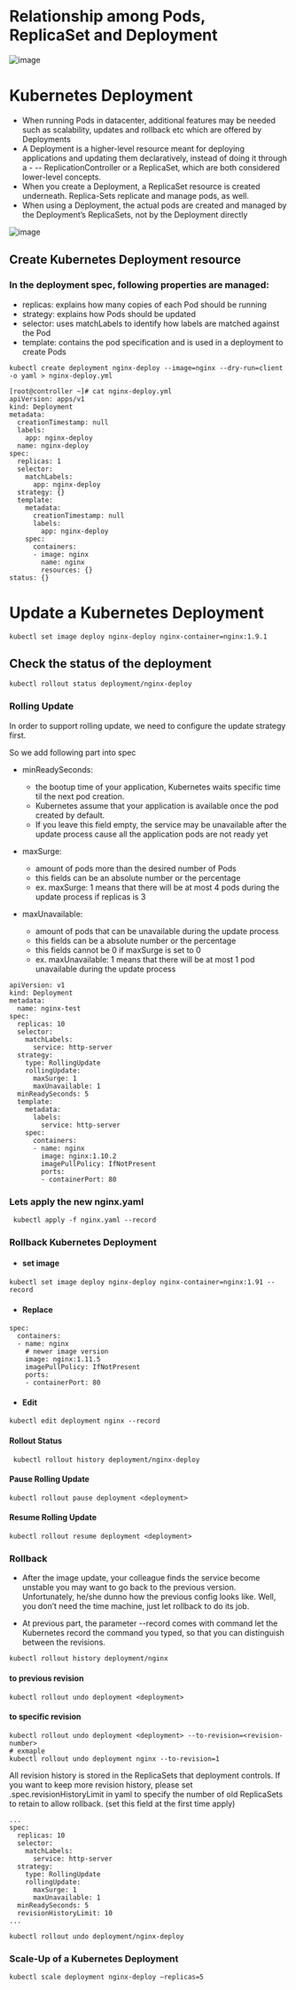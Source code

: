 # Relationship among Pods, ReplicaSet and Deployment

![image](https://github.com/awsbatch/my-k8s/assets/110165635/ef60bcd1-6bb8-4203-9d56-d58ccb399996)



# Kubernetes Deployment

- When running Pods in datacenter, additional features may be needed such as scalability, updates and rollback etc which are offered by Deployments
- A Deployment is a higher-level resource meant for deploying applications and updating them declaratively, instead of doing it through a - -- ReplicationController or a ReplicaSet, which are both considered lower-level concepts.
- When you create a Deployment, a ReplicaSet resource is created underneath. Replica-Sets replicate and manage pods, as well.
- When using a Deployment, the actual pods are created and managed by the Deployment’s ReplicaSets, not by the Deployment directly


![image](https://github.com/awsbatch/my-k8s/assets/110165635/6df6902b-7d01-42e6-8a9f-7bf4f84e5302)


## Create Kubernetes Deployment resource

### In the deployment spec, following properties are managed:

- replicas: explains how many copies of each Pod should be running
- strategy: explains how Pods should be updated
- selector: uses matchLabels to identify how labels are matched against the Pod
- template: contains the pod specification and is used in a deployment to create Pods


```
kubectl create deployment nginx-deploy --image=nginx --dry-run=client -o yaml > nginx-deploy.yml
```

```
[root@controller ~]# cat nginx-deploy.yml
apiVersion: apps/v1
kind: Deployment
metadata:
  creationTimestamp: null
  labels:
    app: nginx-deploy
  name: nginx-deploy
spec:
  replicas: 1
  selector:
    matchLabels:
      app: nginx-deploy
  strategy: {}
  template:
    metadata:
      creationTimestamp: null
      labels:
        app: nginx-deploy
    spec:
      containers:
      - image: nginx
        name: nginx
        resources: {}
status: {}
```


# Update a Kubernetes Deployment

```
kubectl set image deploy nginx-deploy nginx-container=nginx:1.9.1
```


## Check the status of the deployment

```
kubectl rollout status deployment/nginx-deploy
```

### Rolling Update

In order to support rolling update, we need to configure the update strategy first.

So we add following part into spec

- minReadySeconds:
  - the bootup time of your application, Kubernetes waits specific time til the next pod creation.
  - Kubernetes assume that your application is available once the pod created by default.
  - If you leave this field empty, the service may be unavailable after the update process cause all the application pods are not ready yet

- maxSurge:
  - amount of pods more than the desired number of Pods
  -  this fields can be an absolute number or the percentage
  - ex. maxSurge: 1 means that there will be at most 4 pods during the update process if replicas is 3

- maxUnavailable:
  - amount of pods that can be unavailable during the update process
  - this fields can be a absolute number or the percentage
  - this fields cannot be 0 if maxSurge is set to 0
  - ex. maxUnavailable: 1 means that there will be at most 1 pod unavailable during the update process


```
apiVersion: v1
kind: Deployment
metadata:
  name: nginx-test
spec:
  replicas: 10
  selector:
    matchLabels:
      service: http-server
  strategy:
    type: RollingUpdate
    rollingUpdate:
      maxSurge: 1
      maxUnavailable: 1
  minReadySeconds: 5
  template:
    metadata:
      labels:
        service: http-server
    spec:
      containers:
      - name: nginx
        image: nginx:1.10.2
        imagePullPolicy: IfNotPresent
        ports:
        - containerPort: 80
```

### Lets apply the new nginx.yaml

```
 kubectl apply -f nginx.yaml --record
```

### Rollback Kubernetes Deployment
- #### set image

```
kubectl set image deploy nginx-deploy nginx-container=nginx:1.91 --record
```

- #### Replace

```
spec:
  containers:
  - name: nginx
    # newer image version
    image: nginx:1.11.5
    imagePullPolicy: IfNotPresent
    ports:
    - containerPort: 80
```

- ####  Edit

```
kubectl edit deployment nginx --record
```
#### Rollout Status
```
 kubectl rollout history deployment/nginx-deploy
```

#### Pause Rolling Update

```
kubectl rollout pause deployment <deployment>
```
#### Resume Rolling Update

```
kubectl rollout resume deployment <deployment>
```

### Rollback 
- After the image update, your colleague finds the service become unstable you may want to go back to the previous version. Unfortunately, he/she dunno how the previous config looks like. Well, you don’t need the time machine, just let rollback to do its job.

- At previous part, the parameter --record comes with command let the Kubernetes record the command you typed, so that you can distinguish between the revisions.

```
kubectl rollout history deployment/nginx
```


#### to previous revision
```
kubectl rollout undo deployment <deployment>
```
#### to specific revision
```
kubectl rollout undo deployment <deployment> --to-revision=<revision-number>
# exmaple
kubectl rollout undo deployment nginx --to-revision=1
```

All revision history is stored in the ReplicaSets that deployment controls. If you want to keep more revision history, please set .spec.revisionHistoryLimit in yaml to specify the number of old ReplicaSets to retain to allow rollback. (set this field at the first time apply)

```
...
spec:
  replicas: 10
  selector:
    matchLabels:
      service: http-server
  strategy:
    type: RollingUpdate
    rollingUpdate:
      maxSurge: 1
      maxUnavailable: 1
  minReadySeconds: 5
  revisionHistoryLimit: 10
...
```

```
kubectl rollout undo deployment/nginx-deploy
```

### Scale-Up of a Kubernetes Deployment

```
kubectl scale deployment nginx-deploy –replicas=5
```


